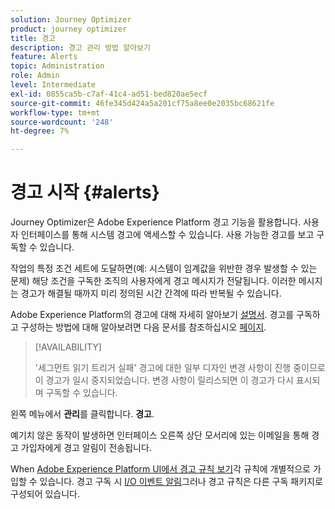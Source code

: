```yaml
---
solution: Journey Optimizer
product: journey optimizer
title: 경고
description: 경고 관리 방법 알아보기
feature: Alerts
topic: Administration
role: Admin
level: Intermediate
exl-id: 0855ca5b-c7af-41c4-ad51-bed820ae5ecf
source-git-commit: 46fe345d424a5a201cf75a8ee0e2035bc68621fe
workflow-type: tm+mt
source-wordcount: '248'
ht-degree: 7%

---
```


# 경고 시작 {#alerts}

Journey Optimizer은 Adobe Experience Platform 경고 기능을 활용합니다. 사용자 인터페이스를 통해 시스템 경고에 액세스할 수 있습니다. 사용 가능한 경고를 보고 구독할 수 있습니다.

작업의 특정 조건 세트에 도달하면(예: 시스템이 임계값을 위반한 경우 발생할 수 있는 문제) 해당 조건을 구독한 조직의 사용자에게 경고 메시지가 전달됩니다. 이러한 메시지는 경고가 해결될 때까지 미리 정의된 시간 간격에 따라 반복될 수 있습니다.

Adobe Experience Platform의 경고에 대해 자세히 알아보기 [설명서](https://experienceleague.adobe.com/docs/experience-platform/observability/alerts/overview.html?lang=ko).
경고를 구독하고 구성하는 방법에 대해 알아보려면 다음 문서를 참조하십시오 [페이지](https://experienceleague.adobe.com/docs/experience-platform/observability/alerts/ui.html).

>[!AVAILABILITY]
>
>&#39;세그먼트 읽기 트리거 실패&#39; 경고에 대한 일부 디자인 변경 사항이 진행 중이므로 이 경고가 일시 중지되었습니다. 변경 사항이 릴리스되면 이 경고가 다시 표시되며 구독할 수 있습니다.

왼쪽 메뉴에서 **관리**&#x200B;를 클릭합니다. **경고**.

<!--A pre-configured alert for Journey Optimizer is available. This alert will warn you if a read segment node has not processed any profile during the defined time frame.

![](assets/alerts1.png)-->

예기치 않은 동작이 발생하면 인터페이스 오른쪽 상단 모서리에 있는 이메일을 통해 경고 가입자에게 경고 알림이 전송됩니다.

<!--![](assets/alerts2.png)-->


When [Adobe Experience Platform UI에서 경고 규칙 보기](https://experienceleague.adobe.com/docs/experience-platform/observability/alerts/ui.html)각 규칙에 개별적으로 가입할 수 있습니다. 경고 구독 시 [I/O 이벤트 알림](https://experienceleague.adobe.com/docs/experience-platform/observability/alerts/subscribe.html)그러나 경고 규칙은 다른 구독 패키지로 구성되어 있습니다.

<!--The I/O event subscription name corresponding to the Read segment alert is: "Journey read segment Delays, Failures and Errors".

>[!WARNING]
>
>These alerts apply only to live journeys. Alerts will not be triggered for journeys in test mode.-->

